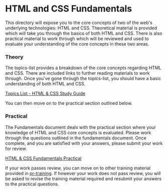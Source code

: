 # HTML and CSS Fundamentals

This directory will expose you to the core concepts of two of the web's underlying technologies: HTML and CSS. 
Theoretical material is provided which will take you through the basics of both HTML and CSS. 
There is also practical material to work through which will be reviewed and used to evaluate your understanding 
of the core concepts in these two areas.

### Theory

The topics-list provides a breakdown of the core concepts regarding HTML and CSS. There are included links to further
reading materials to work through. Once you've gone through the topics-list, you should have a basic understanding
of both HTML and CSS. 

[Topics List - HTML & CSS Study Guide](https://github.com/caperaven/pr-training/blob/main/html-css-fundamentals/topics-list.md)

You can then move on to the practical section outlined below.

### Practical

The Fundamentals document deals with the practical section where your knowledge of HTML and CSS core concepts is evaluated. 
Please work through the questions outlined in the fundamentals document. Once complete, and you are satisfied with your answers,
please submit your work for review.

[HTML & CSS Fundamentals Practical](https://github.com/caperaven/pr-training/blob/main/html-css-fundamentals/fundamentals.md)

If your work passes review, you can move on to other training material provided in [pr-training](https://github.com/caperaven/pr-training).
If however your work does not pass review, you will be asked to revise the training material required and resubmit your answers to
the practical questions.